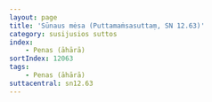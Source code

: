 ```yaml
---
layout: page
title: 'Sūnaus mėsa (Puttamaṁsasuttaṃ, SN 12.63)'
category: susijusios suttos
index: 
    - Penas (āhārā)
sortIndex: 12063
tags:
    - Penas (āhārā)
suttacentral: sn12.63
---
```

